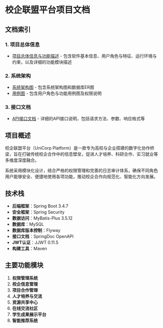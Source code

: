 # 校企联盟平台项目文档

## 文档索引

### 1. 项目总体信息

- [项目总体信息与功能描述](项目总体信息与功能描述.md) - 包含软件基本信息、用户角色与特征、运行环境与约束，以及详细的功能模块描述

### 2. 系统架构

- [系统架构图](系统架构图.md) - 包含系统架构图和数据库ER图
- [用例图](用例图.md) - 包含用户角色与功能用例图及权限说明

### 3. 接口文档

- [API接口文档](API接口文档.md) - 详细的API接口说明，包括请求方法、参数、响应格式等

## 项目概述

校企联盟平台（UniCorp Platform）是一款专为高校与企业搭建的数字化协作桥梁，旨在打破传统校企合作中的信息壁垒，促进人才培养、科研合作、实习就业等多维度深度融合。

系统采用模块化设计，结合严格的权限管理和完善的日志审计体系，确保不同角色用户能够安全、便捷地使用各项功能，推动校企合作向规范化、智能化方向发展。

## 技术栈

- **后端框架**：Spring Boot 3.4.7
- **安全框架**：Spring Security
- **数据访问**：MyBatis-Plus 3.5.12
- **数据库**：MySQL
- **数据库版本控制**：Flyway
- **接口文档**：SpringDoc OpenAPI
- **JWT认证**：JJWT 0.11.5
- **构建工具**：Maven

## 主要功能模块

1. **权限管理系统**
2. **校企信息管理**
3. **项目合作管理**
4. **人才培养与交流**
5. **资源共享中心**
6. **在线交流社区**
7. **学生成果展示平台**
8. **智能推荐系统** 